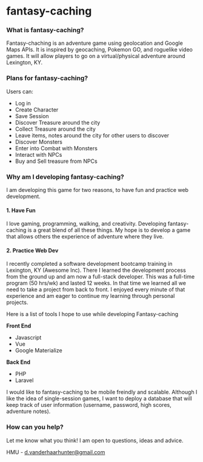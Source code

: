 # fantasy-caching

### What is fantasy-caching?

Fantasy-chaching is an adventure game using geolocation and Google Maps APIs.
It is inspired by geocaching, Pokemon GO, and roguelike video games.
It will allow players to go on a virtual/physical adventure around Lexington, KY.


### Plans for fantasy-caching?

Users can:

* Log in
* Create Character
* Save Session
* Discover Treasure around the city
* Collect Treasure around the city
* Leave items, notes around the city for other users to discover
* Discover Monsters
* Enter into Combat with Monsters
* Interact with NPCs
* Buy and Sell treasure from NPCs


### Why am I developing fantasy-caching?

I am developing this game for two reasons, to have fun and practice web development.

#### 1. Have Fun

I love gaming, programming, walking, and creativity. Developing fantasy-caching is a great blend of all these things.
My hope is to develop a game that allows others the experience of adventure where they live.

#### 2. Practice Web Dev

I recently completed a software development bootcamp training in Lexington, KY (Awesome Inc). There I learned the development process from the ground up and am now a full-stack developer. This was a full-time program (50 hrs/wk) and lasted 12 weeks. In that time we learned all we need to take a project from back to front. I enjoyed every minute of that experience and am eager to continue my learning through personal projects.

Here is a list of tools I hope to use while developing Fantasy-caching

__Front End__

* Javascript
* Vue
* Google Materialize

__Back End__

* PHP
* Laravel

I would like to fantasy-caching to be mobile freindly and scalable.
Although I like the idea of single-session games, I want to deploy a database that will keep track of user information (username, password, high scores, adventure notes).

### How can you help?

Let me know what you think! I am open to questions, ideas and advice.

HMU - d.vanderhaarhunter@gmail.com